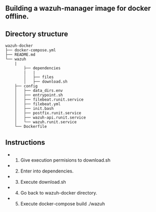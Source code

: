 ## Building a wazuh-manager image for docker offline.

## Directory structure

	wazuh-docker
	├── docker-compose.yml
	├── README.md
	└── wazuh
	    |
            ├── dependencies
            |   |
            │   ├── files
            │   ├── download.sh
	    ├── config
	    │   ├── data_dirs.env
	    │   ├── entrypoint.sh
	    │   ├── filebeat.runit.service
	    │   ├── filebeat.yml
	    │   ├── init.bash
	    │   ├── postfix.runit.service
	    │   ├── wazuh-api.runit.service
	    │   └── wazuh.runit.service
	    └── Dockerfile

## Instructions
*  1. Give execution permisions to download.sh
*  2. Enter into dependencies.
*  3. Execute download.sh
*  4. Go back to wazuh-docker directory.
*  5. Execute docker-compose build ./wazuh
